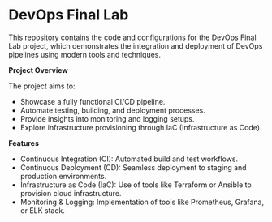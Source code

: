 # DevOps Final Lab
This repository contains the code and configurations for the DevOps Final Lab project, which demonstrates the integration and deployment of DevOps pipelines using modern tools and techniques.

**Project Overview**

The project aims to:

- Showcase a fully functional CI/CD pipeline.
- Automate testing, building, and deployment processes.
- Provide insights into monitoring and logging setups.
- Explore infrastructure provisioning through IaC (Infrastructure as Code).

**Features**
- Continuous Integration (CI): Automated build and test workflows.
- Continuous Deployment (CD): Seamless deployment to staging and production environments.
- Infrastructure as Code (IaC): Use of tools like Terraform or Ansible to provision cloud infrastructure.
- Monitoring & Logging: Implementation of tools like Prometheus, Grafana, or ELK stack.
